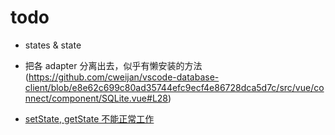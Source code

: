# todo
+ states & state
+ 把各 adapter 分离出去，似乎有懒安装的方法(https://github.com/cweijan/vscode-database-client/blob/e8e62c699c80ad35744efc9ecf4e86728dca5d7c/src/vue/connect/component/SQLite.vue#L28)

+ [setState, getState 不能正常工作](https://code.visualstudio.com/api/extension-guides/webview#serialization)